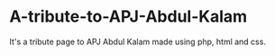 # A-tribute-to-APJ-Abdul-Kalam
It's a tribute page to APJ Abdul Kalam made using php, html and css.
